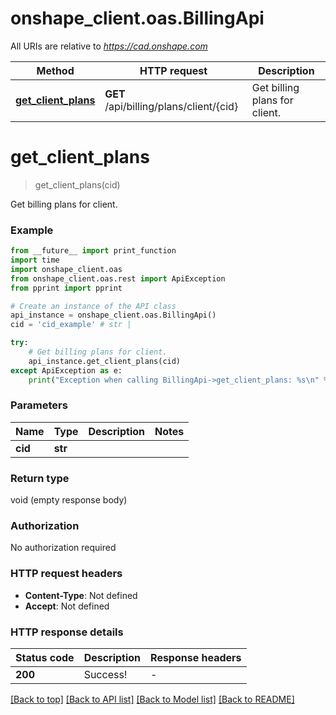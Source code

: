 # onshape_client.oas.BillingApi

All URIs are relative to *https://cad.onshape.com*

Method | HTTP request | Description
------------- | ------------- | -------------
[**get_client_plans**](BillingApi.md#get_client_plans) | **GET** /api/billing/plans/client/{cid} | Get billing plans for client.


# **get_client_plans**
> get_client_plans(cid)

Get billing plans for client.

### Example

```python
from __future__ import print_function
import time
import onshape_client.oas
from onshape_client.oas.rest import ApiException
from pprint import pprint

# Create an instance of the API class
api_instance = onshape_client.oas.BillingApi()
cid = 'cid_example' # str | 

try:
    # Get billing plans for client.
    api_instance.get_client_plans(cid)
except ApiException as e:
    print("Exception when calling BillingApi->get_client_plans: %s\n" % e)
```

### Parameters

Name | Type | Description  | Notes
------------- | ------------- | ------------- | -------------
 **cid** | **str**|  | 

### Return type

void (empty response body)

### Authorization

No authorization required

### HTTP request headers

 - **Content-Type**: Not defined
 - **Accept**: Not defined

### HTTP response details
| Status code | Description | Response headers |
|-------------|-------------|------------------|
**200** | Success! |  -  |

[[Back to top]](#) [[Back to API list]](../README.md#documentation-for-api-endpoints) [[Back to Model list]](../README.md#documentation-for-models) [[Back to README]](../README.md)


